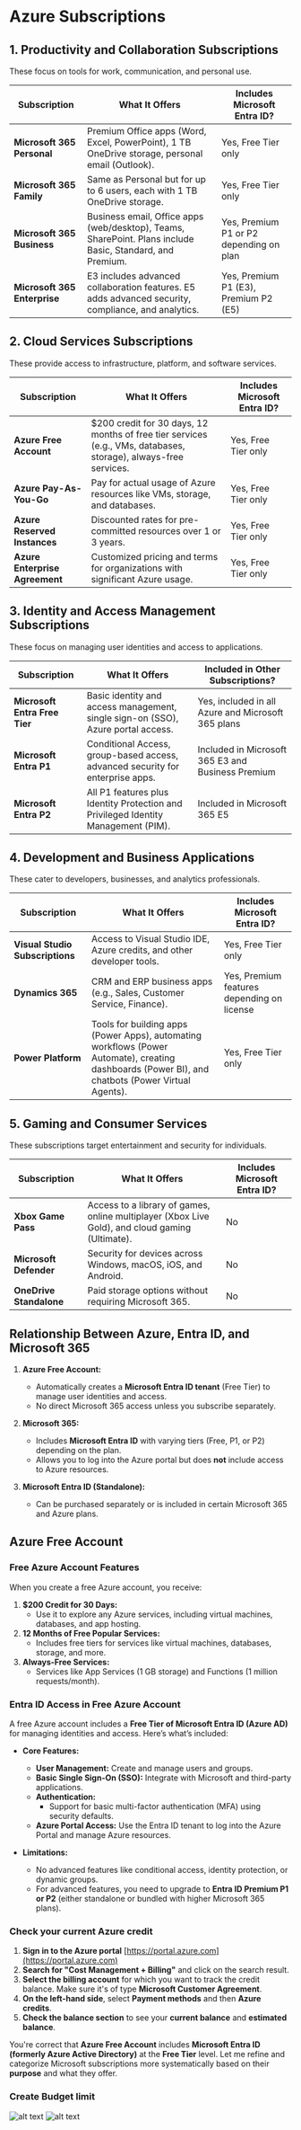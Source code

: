 # Azure Subscriptions

## **1. Productivity and Collaboration Subscriptions**

These focus on tools for work, communication, and personal use.

| **Subscription**             | **What It Offers**                                                                                        | **Includes Microsoft Entra ID?**        |
| ---------------------------- | --------------------------------------------------------------------------------------------------------- | --------------------------------------- |
| **Microsoft 365 Personal**   | Premium Office apps (Word, Excel, PowerPoint), 1 TB OneDrive storage, personal email (Outlook).           | Yes, Free Tier only                     |
| **Microsoft 365 Family**     | Same as Personal but for up to 6 users, each with 1 TB OneDrive storage.                                  | Yes, Free Tier only                     |
| **Microsoft 365 Business**   | Business email, Office apps (web/desktop), Teams, SharePoint. Plans include Basic, Standard, and Premium. | Yes, Premium P1 or P2 depending on plan |
| **Microsoft 365 Enterprise** | E3 includes advanced collaboration features. E5 adds advanced security, compliance, and analytics.        | Yes, Premium P1 (E3), Premium P2 (E5)   |

## **2. Cloud Services Subscriptions**

These provide access to infrastructure, platform, and software services.

| **Subscription**               | **What It Offers**                                                                                               | **Includes Microsoft Entra ID?** |
| ------------------------------ | ---------------------------------------------------------------------------------------------------------------- | -------------------------------- |
| **Azure Free Account**         | \$200 credit for 30 days, 12 months of free tier services (e.g., VMs, databases, storage), always-free services. | Yes, Free Tier only              |
| **Azure Pay-As-You-Go**        | Pay for actual usage of Azure resources like VMs, storage, and databases.                                        | Yes, Free Tier only              |
| **Azure Reserved Instances**   | Discounted rates for pre-committed resources over 1 or 3 years.                                                  | Yes, Free Tier only              |
| **Azure Enterprise Agreement** | Customized pricing and terms for organizations with significant Azure usage.                                     | Yes, Free Tier only              |

## **3. Identity and Access Management Subscriptions**

These focus on managing user identities and access to applications.

| **Subscription**              | **What It Offers**                                                                 | **Included in Other Subscriptions?**               |
| ----------------------------- | ---------------------------------------------------------------------------------- | -------------------------------------------------- |
| **Microsoft Entra Free Tier** | Basic identity and access management, single sign-on (SSO), Azure portal access.   | Yes, included in all Azure and Microsoft 365 plans |
| **Microsoft Entra P1**        | Conditional Access, group-based access, advanced security for enterprise apps.     | Included in Microsoft 365 E3 and Business Premium  |
| **Microsoft Entra P2**        | All P1 features plus Identity Protection and Privileged Identity Management (PIM). | Included in Microsoft 365 E5                       |

## **4. Development and Business Applications**

These cater to developers, businesses, and analytics professionals.

| **Subscription**                | **What It Offers**                                                                                                                                | **Includes Microsoft Entra ID?**           |
| ------------------------------- | ------------------------------------------------------------------------------------------------------------------------------------------------- | ------------------------------------------ |
| **Visual Studio Subscriptions** | Access to Visual Studio IDE, Azure credits, and other developer tools.                                                                            | Yes, Free Tier only                        |
| **Dynamics 365**                | CRM and ERP business apps (e.g., Sales, Customer Service, Finance).                                                                               | Yes, Premium features depending on license |
| **Power Platform**              | Tools for building apps (Power Apps), automating workflows (Power Automate), creating dashboards (Power BI), and chatbots (Power Virtual Agents). | Yes, Free Tier only                        |

## **5. Gaming and Consumer Services**

These subscriptions target entertainment and security for individuals.

| **Subscription**        | **What It Offers**                                                                              | **Includes Microsoft Entra ID?** |
| ----------------------- | ----------------------------------------------------------------------------------------------- | -------------------------------- |
| **Xbox Game Pass**      | Access to a library of games, online multiplayer (Xbox Live Gold), and cloud gaming (Ultimate). | No                               |
| **Microsoft Defender**  | Security for devices across Windows, macOS, iOS, and Android.                                   | No                               |
| **OneDrive Standalone** | Paid storage options without requiring Microsoft 365.                                           | No                               |

## **Relationship Between Azure, Entra ID, and Microsoft 365**

1. **Azure Free Account:**

   - Automatically creates a **Microsoft Entra ID tenant** (Free Tier) to manage user identities and access.
   - No direct Microsoft 365 access unless you subscribe separately.

2. **Microsoft 365:**

   - Includes **Microsoft Entra ID** with varying tiers (Free, P1, or P2) depending on the plan.
   - Allows you to log into the Azure portal but does **not** include access to Azure resources.

3. **Microsoft Entra ID (Standalone):**
   - Can be purchased separately or is included in certain Microsoft 365 and Azure plans.

## Azure Free Account

### **Free Azure Account Features**

When you create a free Azure account, you receive:

1. **\$200 Credit for 30 Days:**
   - Use it to explore any Azure services, including virtual machines, databases, and app hosting.
2. **12 Months of Free Popular Services:**
   - Includes free tiers for services like virtual machines, databases, storage, and more.
3. **Always-Free Services:**
   - Services like App Services (1 GB storage) and Functions (1 million requests/month).

### **Entra ID Access in Free Azure Account**

A free Azure account includes a **Free Tier of Microsoft Entra ID (Azure AD)** for managing identities and access. Here’s what’s included:

- **Core Features:**

  - **User Management:** Create and manage users and groups.
  - **Basic Single Sign-On (SSO):** Integrate with Microsoft and third-party applications.
  - **Authentication:**
    - Support for basic multi-factor authentication (MFA) using security defaults.
  - **Azure Portal Access:** Use the Entra ID tenant to log into the Azure Portal and manage Azure resources.

- **Limitations:**
  - No advanced features like conditional access, identity protection, or dynamic groups.
  - For advanced features, you need to upgrade to **Entra ID Premium P1 or P2** (either standalone or bundled with higher Microsoft 365 plans).

### Check your current Azure credit

1. **Sign in to the Azure portal** [https://portal.azure.com](https://portal.azure.com)
2. **Search for "Cost Management + Billing"** and click on the search result.
3. **Select the billing account** for which you want to track the credit balance. Make sure it's of type **Microsoft Customer Agreement**.
4. **On the left-hand side**, select **Payment methods** and then **Azure credits**.
5. **Check the balance section** to see your **current balance** and **estimated balance**.

You're correct that **Azure Free Account** includes **Microsoft Entra ID (formerly Azure Active Directory)** at the **Free Tier** level. Let me refine and categorize Microsoft subscriptions more systematically based on their **purpose** and what they offer.

### Create Budget limit

![alt text](images/budget-limit-1.png)
![alt text](images/budget-limit-2.png)
